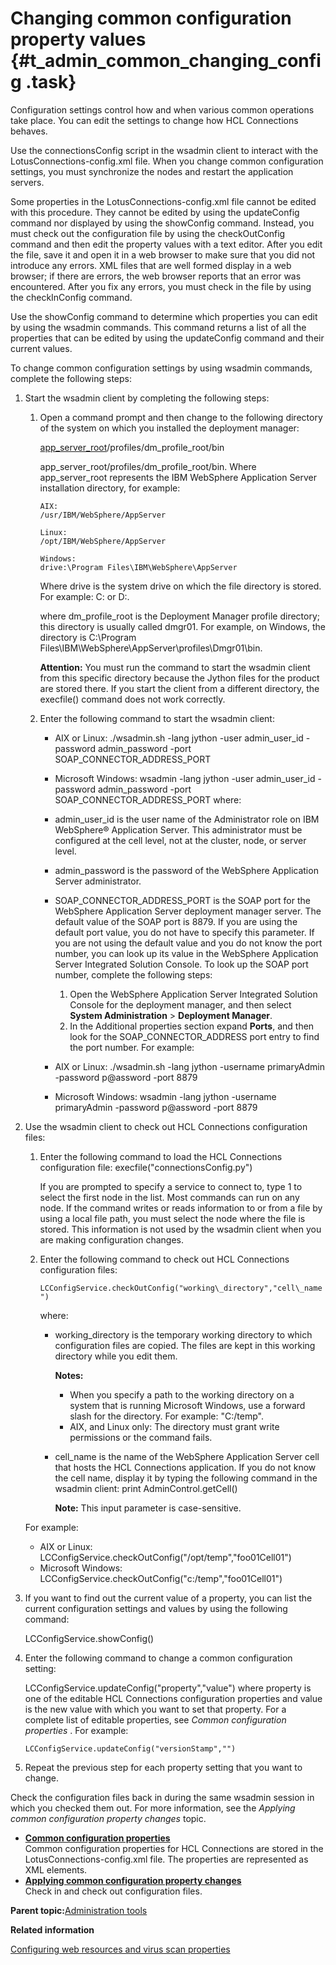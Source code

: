 # Changing common configuration property values {#t_admin_common_changing_config .task}

Configuration settings control how and when various common operations take place. You can edit the settings to change how HCL Connections behaves.

Use the connectionsConfig script in the wsadmin client to interact with the LotusConnections-config.xml file. When you change common configuration settings, you must synchronize the nodes and restart the application servers.

Some properties in the LotusConnections-config.xml file cannot be edited with this procedure. They cannot be edited by using the updateConfig command nor displayed by using the showConfig command. Instead, you must check out the configuration file by using the checkOutConfig command and then edit the property values with a text editor. After you edit the file, save it and open it in a web browser to make sure that you did not introduce any errors. XML files that are well formed display in a web browser; if there are errors, the web browser reports that an error was encountered. After you fix any errors, you must check in the file by using the checkInConfig command.

Use the showConfig command to determine which properties you can edit by using the wsadmin commands. This command returns a list of all the properties that can be edited by using the updateConfig command and their current values.

To change common configuration settings by using wsadmin commands, complete the following steps:

1.  Start the wsadmin client by completing the following steps:

    1.  Open a command prompt and then change to the following directory of the system on which you installed the deployment manager:

        [app\_server\_root](../plan/i_ovr_r_directory_conventions.md)/profiles/dm\_profile\_root/bin

        app\_server\_root/profiles/dm\_profile\_root/bin. Where app\_server\_root represents the IBM WebSphere Application Server installation directory, for example:

        ```
        AIX:
        /usr/IBM/WebSphere/AppServer
        
        ```

        ```
        Linux:
        /opt/IBM/WebSphere/AppServer
        
        ```

        ```
        Windows:
        drive:\Program Files\IBM\WebSphere\AppServer
        
        ```

        Where drive is the system drive on which the file directory is stored. For example: C: or D:.

        where dm\_profile\_root is the Deployment Manager profile directory; this directory is usually called dmgr01. For example, on Windows, the directory is C:\\Program Files\\IBM\\WebSphere\\AppServer\\profiles\\Dmgr01\\bin.

        **Attention:** You must run the command to start the wsadmin client from this specific directory because the Jython files for the product are stored there. If you start the client from a different directory, the execfile\(\) command does not work correctly.

    2.  Enter the following command to start the wsadmin client:

        -   AIX or Linux: ./wsadmin.sh -lang jython -user admin\_user\_id -password admin\_password -port SOAP\_CONNECTOR\_ADDRESS\_PORT
        -   Microsoft Windows: wsadmin -lang jython -user admin\_user\_id -password admin\_password -port SOAP\_CONNECTOR\_ADDRESS\_PORT
        where:

        -   admin\_user\_id is the user name of the Administrator role on IBM WebSphere® Application Server. This administrator must be configured at the cell level, not at the cluster, node, or server level.
        -   admin\_password is the password of the WebSphere Application Server administrator.
        -   SOAP\_CONNECTOR\_ADDRESS\_PORT is the SOAP port for the WebSphere Application Server deployment manager server. The default value of the SOAP port is 8879. If you are using the default port value, you do not have to specify this parameter. If you are not using the default value and you do not know the port number, you can look up its value in the WebSphere Application Server Integrated Solution Console. To look up the SOAP port number, complete the following steps:
            1.  Open the WebSphere Application Server Integrated Solution Console for the deployment manager, and then select **System Administration** \> **Deployment Manager**.
            2.  In the Additional properties section expand **Ports**, and then look for the SOAP\_CONNECTOR\_ADDRESS port entry to find the port number.
        For example:

        -   AIX or Linux: ./wsadmin.sh -lang jython -username primaryAdmin -password p@assword -port 8879
        -   Microsoft Windows: wsadmin -lang jython -username primaryAdmin -password p@assword -port 8879
2.  Use the wsadmin client to check out HCL Connections configuration files:

    1.  Enter the following command to load the HCL Connections configuration file: execfile\("connectionsConfig.py"\)

        If you are prompted to specify a service to connect to, type 1 to select the first node in the list. Most commands can run on any node. If the command writes or reads information to or from a file by using a local file path, you must select the node where the file is stored. This information is not used by the wsadmin client when you are making configuration changes.

    2.  Enter the following command to check out HCL Connections configuration files:

        `LCConfigService.checkOutConfig("working\_directory","cell\_name")`

        where:

        -   working\_directory is the temporary working directory to which configuration files are copied. The files are kept in this working directory while you edit them.

            **Notes:**

            -   When you specify a path to the working directory on a system that is running Microsoft Windows, use a forward slash for the directory. For example: "C:/temp".
            -   AIX, and Linux only: The directory must grant write permissions or the command fails.
        -   cell\_name is the name of the WebSphere Application Server cell that hosts the HCL Connections application. If you do not know the cell name, display it by typing the following command in the wsadmin client: print AdminControl.getCell\(\)

            **Note:** This input parameter is case-sensitive.

    For example:

    -   AIX or Linux: LCConfigService.checkOutConfig\("/opt/temp","foo01Cell01"\)
    -   Microsoft Windows: LCConfigService.checkOutConfig\("c:/temp","foo01Cell01"\)
3.  If you want to find out the current value of a property, you can list the current configuration settings and values by using the following command:

    LCConfigService.showConfig\(\)

4.  Enter the following command to change a common configuration setting:

    LCConfigService.updateConfig\("property","value"\) where property is one of the editable HCL Connections configuration properties and value is the new value with which you want to set that property. For a complete list of editable properties, see *Common configuration properties* . For example:

    ```
    LCConfigService.updateConfig("versionStamp","")
    ```

5.  Repeat the previous step for each property setting that you want to change.


Check the configuration files back in during the same wsadmin session in which you checked them out. For more information, see the *Applying common configuration property changes* topic.

-   **[Common configuration properties](../admin/r_admin_common_props.md)**  
Common configuration properties for HCL Connections are stored in the LotusConnections-config.xml file. The properties are represented as XML elements.
-   **[Applying common configuration property changes](../admin/t_admin_common_save_changes.md)**  
Check in and check out configuration files.

**Parent topic:**[Administration tools](../admin/c_admin_common_tools.md)

**Related information**  


[Configuring web resources and virus scan properties](../admin/t_admin_communities_viruscan_props.md)

